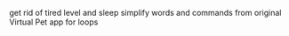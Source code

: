 get rid of tired level and sleep
simplify words and commands from original Virtual Pet app
for loops